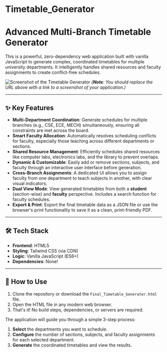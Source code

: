 # Timetable_Generator
# Advanced Multi-Branch Timetable Generator

This is a powerful, zero-dependency web application built with vanilla JavaScript to generate complex, coordinated timetables for multiple university departments. It intelligently handles shared resources and faculty assignments to create conflict-free schedules.

![Screenshot of the Timetable Generator](https://i.imgur.com/your-screenshot-url.png)
*(**Note**: You should replace the URL above with a link to a screenshot of your application.)*

---

## ✨ Key Features

* **Multi-Department Coordination**: Generate schedules for multiple branches (e.g., CSE, ECE, MECH) simultaneously, ensuring all constraints are met across the board.
* **Smart Faculty Allocation**: Automatically resolves scheduling conflicts for faculty, especially those teaching across different departments or sections.
* **Shared Resource Management**: Efficiently schedules shared resources like computer labs, electronics labs, and the library to prevent overlaps.
* **Dynamic & Customizable**: Easily add or remove sections, subjects, and faculty through an interactive user interface before generation.
* **Cross-Branch Assignments**: A dedicated UI allows you to assign faculty from one department to teach subjects in another, with clear visual indicators.
* **Dual View Mode**: View generated timetables from both a **student** (section-wise) and **faculty** perspective. Includes a search function for faculty schedules.
* **Export & Print**: Export the final timetable data as a JSON file or use the browser's print functionality to save it as a clean, print-friendly PDF.

---

## 🛠️ Tech Stack

* **Frontend**: HTML5
* **Styling**: Tailwind CSS (via CDN)
* **Logic**: Vanilla JavaScript (ES6+)
* **Dependencies**: None!

---

## 🚀 How to Use

1.  Clone the repository or download the `Final_Timetable_Generater.html` file.
2.  Open the HTML file in any modern web browser.
3.  That's it! No build steps, dependencies, or servers are required.

The application will guide you through a simple 3-step process:
1.  **Select** the departments you want to schedule.
2.  **Configure** the number of sections, subjects, and faculty assignments for each selected department.
3.  **Generate** the coordinated timetables and view the results.
